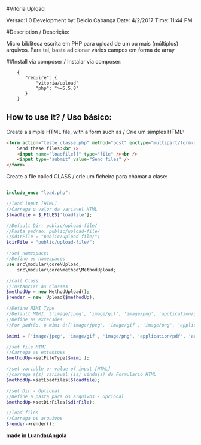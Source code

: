 #Vitória Upload 

Versao:1.0 
Development by: Delcio Cabanga
Date: 4/2/2017
Time: 11:44 PM

#Description / Descrição:

Micro bibliteca escrita em PHP para 
upload de um ou mais (múltiplos) arquivos.
Para tal, basta adicionar vários campos em forma de array

##Install via composer / Instalar via composer:
```
    {
       "require": {
           "vitoria/upload" 
           "php": ">=5.5.8"
       }
    }
```

## How to use it? / Uso básico:
Create a simple HTML file, with a form such as / Crie um simples HTML:

```html
<form action="teste_classe.php" method="post" enctype="multipart/form-data">
    Send these files:<br />
    <input name="loadfile[]" type="file" /><br />
    <input type="submit" value="Send files" />
</form>
```
Create a file called CLASS / crie um ficheiro para chamar a clase:
```php

include_once "load.php";

//load input [HTML]
//Carrega o valor da variavel HTML
$loadfile = $_FILES['loadfile'];

//Default Dir: public/upload-file/
//Pasta padrao: public/upload-file/
//$dirFile = "public/upload-file/";
$dirFile = "public/upload-file/";

//set namespace;
//Define os namespaces
use src\modular\core\Upload,
    src\modular\core\method\MethodUpload;

//call Class
//Instanciar as classes
$methodUp = new MethodUpload();
$render = new  Upload($methodUp);

//Define MIMI Type
//Default MIMI: ['image/jpeg', 'image/gif', 'image/png', 'application/pdf', 'audio/mp3']
//Define as extensões
//Por padrão, o mimi é:['image/jpeg', 'image/gif', 'image/png', 'application/pdf', 'audio/mp3']

$mimi = ['image/jpeg', 'image/gif', 'image/png', 'application/pdf', 'audio/mp3'];

//set file MIMI
//Carrega as extensoes
$methodUp->setFileType($mimi );

//set variable or value of input [HTML]
//carrega a(s) variavel (is) vinda(s) do Formulario HTML
$methodUp->setLoadfiles($loadfile);

//set Dir - Optional
//Define a pasta para os arquivos - Opcional
$methodUp->setDirFiles($dirFile);

//load files
//Carrega os arquivos
$render->render();
```


**made in Luanda/Angola**

  

